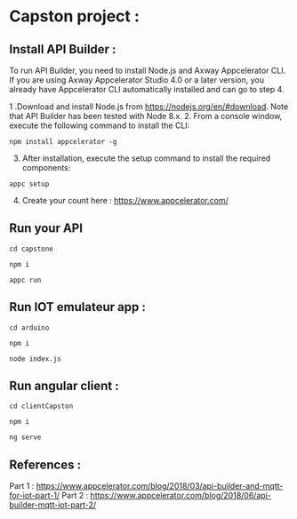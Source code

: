 # Capston project :

## Install API Builder :

To run API Builder, you need to install Node.js and Axway Appcelerator CLI. If you are using Axway Appcelerator Studio 4.0 or a later version, you already have Appcelerator CLI automatically installed and can go to step 4.

 1 .Download and install Node.js from https://nodejs.org/en/#download. Note that API Builder has been tested with Node 8.x.
 2. From a console window, execute the following command to install the CLI:
 
 ```
 npm install appcelerator -g
 ```
 3. After installation, execute the setup command to install the required components:
 
 ```
 appc setup
 ```
 
 4. Create your count here : https://www.appcelerator.com/
 
 ## Run your API
 
  ```
  cd capstone
 
  npm i
 
  appc run
   ```
 
 ## Run IOT emulateur app :
 ```
 cd arduino
 
 npm i
 
 node index.js
  ```
 
 ## Run angular client :
 
  ```
 cd clientCapston
 
 npm i

 ng serve
  ```
## References :

Part 1 : https://www.appcelerator.com/blog/2018/03/api-builder-and-mqtt-for-iot-part-1/
Part 2 : https://www.appcelerator.com/blog/2018/06/api-builder-mqtt-iot-part-2/
